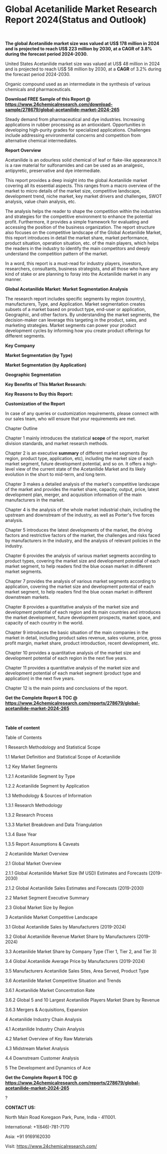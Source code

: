 <h1>Global Acetanilide Market Research Report 2024(Status and Outlook)</h1><br/><p><strong>The global Acetanilide market size was valued at US$ 178 million in 2024 and is projected to reach US$ 223 million by 2030, at a <strong>CAGR</strong> of 3.8% during the forecast period 2024-2030.</strong></p>
 
 
 
 <p>United States Acetanilide market size was valued at US$ 48 million in 2024 and is projected to reach US$ 58 million by 2030, at a <strong>CAGR</strong> of 3.2% during the forecast period 2024-2030.</p>
 
 
 
 <p>Organic compound used as an intermediate in the synthesis of various chemicals and pharmaceuticals.</p>
 
 
 
 <div><b>Download FREE Sample of this Report @ <a href="https://www.24chemicalresearch.com/download-sample/278679/global-acetanilide-market-2024-265">https://www.24chemicalresearch.com/download-sample/278679/global-acetanilide-market-2024-265</a></b></div>
 
 
 
 <p>Steady demand from pharmaceutical and dye industries. Increasing applications in rubber processing as an antioxidant. Opportunities in developing high-purity grades for specialized applications. Challenges include addressing environmental concerns and competition from alternative chemical intermediates.</p>
 
 
 
 <p><strong>Report Overview</strong></p>
 
 
 
 <p>Acetanilide is an odourless solid chemical of leaf or flake-like appearance.It is a raw material for sulfonamides and can be used as an analgesic, antipyretic, preservative and dye intermediate.</p>
 
 
 
 <p>This report provides a deep insight into the global Acetanilide market covering all its essential aspects. This ranges from a macro overview of the market to micro details of the market size, competitive landscape, development trend, niche market, key market drivers and challenges, SWOT analysis, value chain analysis, etc.</p>
 
 
 
 <p>The analysis helps the reader to shape the competition within the industries and strategies for the competitive environment to enhance the potential profit. Furthermore, it provides a simple framework for evaluating and accessing the position of the business organization. The report structure also focuses on the competitive landscape of the Global Acetanilide Market, this report introduces in detail the market share, market performance, product situation, operation situation, etc. of the main players, which helps the readers in the industry to identify the main competitors and deeply understand the competition pattern of the market.</p>
 
 
 
 <p>In a word, this report is a must-read for industry players, investors, researchers, consultants, business strategists, and all those who have any kind of stake or are planning to foray into the Acetanilide market in any manner.</p>
 
 
 
 <p><strong>Global Acetanilide Market: Market Segmentation Analysis</strong></p>
 
 
 
 <p>The research report includes specific segments by region (country), manufacturers, Type, and Application. Market segmentation creates subsets of a market based on product type, end-user or application, Geographic, and other factors. By understanding the market segments, the decision-maker can leverage this targeting in the product, sales, and marketing strategies. Market segments can power your product development cycles by informing how you create product offerings for different segments.</p>
 
 
 
 <p><strong>Key Company</strong></p>
 
 
 
 <p><strong>Market Segmentation (by Type)</strong></p>
 
 
 
 <p><strong>Market Segmentation (<strong>by Application</strong>)</strong></p>
 
 
 
 <p><strong>Geographic Segmentation</strong></p>
 
 
 
 <p><strong>Key Benefits of This Market Research:</strong></p>
 
 
 
 <p><strong>Key <strong>Reasons to Buy</strong> this Report:</strong></p>
 
 
 
 <p><strong>Customization of the Report</strong></p>
 
 
 
 <p>In case of any queries or customization requirements, please connect with our sales team, who will ensure that your requirements are met.</p>
 
 
 
 <p>Chapter Outline</p>
 
 
 
 <p>Chapter 1 mainly introduces the statistical <strong>scope</strong> of the report, market division standards, and market research methods.</p>
 
 
 
 <p>Chapter 2 is an executive <strong>summary</strong> of different market segments (by region, product type, application, etc), including the market size of each market segment, future development potential, and so on. It offers a high-level view of the current state of the Acetanilide Market and its likely evolution in the short to mid-term, and long term.</p>
 
 
 
 <p>Chapter 3 makes a detailed analysis of the market&#39;s competitive landscape of the market and provides the market share, capacity, output, price, latest development plan, merger, and acquisition information of the main manufacturers in the market.</p>
 
 
 
 <p>Chapter 4 is the analysis of the whole market industrial chain, including the upstream and downstream of the industry, as well as Porter&#39;s five forces analysis.</p>
 
 
 
 <p>Chapter 5 introduces the latest developments of the market, the driving factors and restrictive factors of the market, the challenges and risks faced by manufacturers in the industry, and the analysis of relevant policies in the industry.</p>
 
 
 
 <p>Chapter 6 provides the analysis of various market segments according to product types, covering the market size and development potential of each market segment, to help readers find the blue ocean market in different market segments.</p>
 
 
 
 <p>Chapter 7 provides the analysis of various market segments according to application, covering the market size and development potential of each market segment, to help readers find the blue ocean market in different downstream markets.</p>
 
 
 
 <p>Chapter 8 provides a quantitative analysis of the market size and development potential of each region and its main countries and introduces the market development, future development prospects, market space, and capacity of each country in the world.</p>
 
 
 
 <p>Chapter 9 introduces the basic situation of the main companies in the market in detail, including product sales revenue, sales volume, price, gross profit margin, market share, product introduction, recent development, etc.</p>
 
 
 
 <p>Chapter 10 provides a quantitative analysis of the market size and development potential of each region in the next five years.</p>
 
 
 
 <p>Chapter 11 provides a quantitative analysis of the market size and development potential of each market segment (product type and application) in the next five years.</p>
 
 
 
 <p>Chapter 12 is the main points and conclusions of the report.</p>
 
 
 
 <div><b>Get the Complete Report & TOC @ <a href="https://www.24chemicalresearch.com/reports/278679/global-acetanilide-market-2024-265">https://www.24chemicalresearch.com/reports/278679/global-acetanilide-market-2024-265</a></b></div>
 
 
 
 <p><br />
 
 <b>Table of content</b></p>
 
 
 
 <p>Table of Contents<br />
 
 1 Research Methodology and Statistical Scope<br />
 
 1.1 Market Definition and Statistical Scope of Acetanilide<br />
 
 1.2 Key Market Segments<br />
 
 1.2.1 Acetanilide Segment by Type<br />
 
 1.2.2 Acetanilide Segment by Application<br />
 
 1.3 Methodology & Sources of Information<br />
 
 1.3.1 Research Methodology<br />
 
 1.3.2 Research Process<br />
 
 1.3.3 Market Breakdown and Data Triangulation<br />
 
 1.3.4 Base Year<br />
 
 1.3.5 Report Assumptions & Caveats<br />
 
 2 Acetanilide Market Overview<br />
 
 2.1 Global Market Overview<br />
 
 2.1.1 Global Acetanilide Market Size (M USD) Estimates and Forecasts (2019-2030)<br />
 
 2.1.2 Global Acetanilide Sales Estimates and Forecasts (2019-2030)<br />
 
 2.2 Market Segment Executive Summary<br />
 
 2.3 Global Market Size by Region<br />
 
 3 Acetanilide Market Competitive Landscape<br />
 
 3.1 Global Acetanilide Sales by Manufacturers (2019-2024)<br />
 
 3.2 Global Acetanilide Revenue Market Share by Manufacturers (2019-2024)<br />
 
 3.3 Acetanilide Market Share by Company Type (Tier 1, Tier 2, and Tier 3)<br />
 
 3.4 Global Acetanilide Average Price by Manufacturers (2019-2024)<br />
 
 3.5 Manufacturers Acetanilide Sales Sites, Area Served, Product Type<br />
 
 3.6 Acetanilide Market Competitive Situation and Trends<br />
 
 3.6.1 Acetanilide Market Concentration Rate<br />
 
 3.6.2 Global 5 and 10 Largest Acetanilide Players Market Share by Revenue<br />
 
 3.6.3 Mergers & Acquisitions, Expansion<br />
 
 4 Acetanilide Industry Chain Analysis<br />
 
 4.1 Acetanilide Industry Chain Analysis<br />
 
 4.2 Market Overview of Key Raw Materials<br />
 
 4.3 Midstream Market Analysis<br />
 
 4.4 Downstream Customer Analysis<br />
 
 5 The Development and Dynamics of Ace</p>
 
 
 
 <div><b>Get the Complete Report & TOC @ <a href="https://www.24chemicalresearch.com/reports/278679/global-acetanilide-market-2024-265">https://www.24chemicalresearch.com/reports/278679/global-acetanilide-market-2024-265</a></b></div>
 
 
 
 <p>? </p>
 
 
 
 <p><b>CONTACT US:</b><br />
 
 North Main Road Koregaon Park, Pune, India - 411001.<br />
 
 International: +1(646)-781-7170<br />
 
 Asia: +91 9169162030<br />
 
 Visit: <a href="https://www.24chemicalresearch.com/">https://www.24chemicalresearch.com/</a></p>